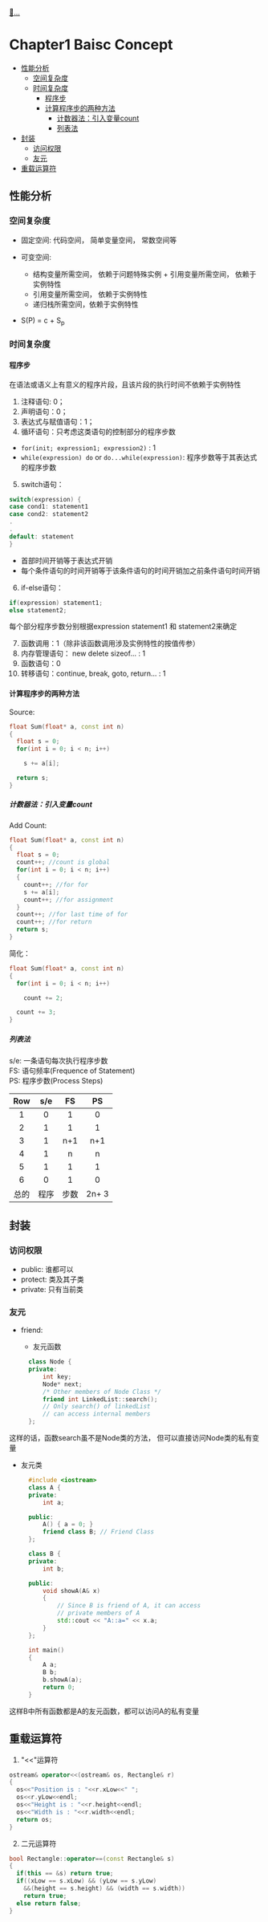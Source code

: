 [:car:...](README.md)

# Chapter1 Baisc Concept

  - [性能分析](#性能分析)
    - [空间复杂度](#空间复杂度)
    - [时间复杂度](#时间复杂度)
      - [程序步](#程序步)
      - [计算程序步的两种方法](#计算程序步的两种方法)
        - [计数器法：引入变量count](#计数器法引入变量count)
        - [列表法](#列表法)
  - [封装](#封装)
    - [访问权限](#访问权限)
    - [友元](#友元)
  - [重载运算符](#重载运算符)

## 性能分析

### 空间复杂度

* 固定空间: 代码空间， 简单变量空间， 常数空间等
* 可变空间:

  + 结构变量所需空间， 依赖于问题特殊实例 + 引用变量所需空间， 依赖于实例特性
  + 引用变量所需空间， 依赖于实例特性
  + 递归栈所需空间，依赖于实例特性
* S(P) = c + S<sub>p</sub>

### 时间复杂度

#### 程序步

在语法或语义上有意义的程序片段，且该片段的执行时间不依赖于实例特性

01. 注释语句: 0；
02. 声明语句：0；
03. 表达式与赋值语句：1；
04. 循环语句：只考虑这类语句的控制部分的程序步数

* `for(init; expression1; expression2)` : 1
* `while(expression) do` or `do...while(expression)`: 程序步数等于其表达式的程序步数

05. switch语句：

  ```c++
  switch(expression) {
  case cond1: statement1
  case cond2: statement2
  .
  .
  default: statement
  }

```

  + 首部时间开销等于表达式开销
  + 每个条件语句的时间开销等于该条件语句的时间开销加之前条件语句时间开销

06. if-else语句：

  ```c++
  if(expression) statement1;
  else statement2;
  ```

  每个部分程序步数分别根据expression statement1 和 statement2来确定

07. 函数调用：1（除非该函数调用涉及实例特性的按值传参）
08. 内存管理语句： new delete sizeof... : 1
09. 函数语句：0
10. 转移语句：continue, break, goto, return... : 1

#### 计算程序步的两种方法

Source:

```c++
float Sum(float* a, const int n)
{
  float s = 0;
  for(int i = 0; i < n; i++)

    s += a[i];

  return s;
}

```

##### 计数器法：引入变量count

Add Count:

```c++
float Sum(float* a, const int n)
{
  float s = 0;
  count++; //count is global
  for(int i = 0; i < n; i++)
  {
    count++; //for for
    s += a[i];
    count++; //for assignment
  }
  count++; //for last time of for
  count++; //for return
  return s;
}
```

简化：

```c++
float Sum(float* a, const int n)
{
  for(int i = 0; i < n; i++)

    count += 2;

  count += 3;
}

```

##### 列表法

s/e: 一条语句每次执行程序步数<br>
FS: 语句频率(Frequence of Statement)<br>
PS: 程序步数(Process Steps)<br>

| Row  | s/e  |  FS  |  PS   |
|:----:|:----:|:----:|:-----:|
|  1   |  0   |  1   |   0   |
|  2   |  1   |  1   |   1   |
|  3   |  1   | n+1  |  n+1  |
|  4   |  1   |  n   |   n   |
|  5   |  1   |  1   |   1   |
|  6   |  0   |  1   |   0   |
| 总的 | 程序 | 步数 | 2n+ 3 |

## 封装

### 访问权限

* public: 谁都可以
* protect:  类及其子类
* private: 只有当前类

### 友元
* friend:

  + 友元函数

  ```cpp
    class Node {
    private:
        int key;
        Node* next;
        /* Other members of Node Class */
        friend int LinkedList::search();
        // Only search() of linkedList
        // can access internal members
    };
  ```
 这样的话，函数search虽不是Node类的方法， 但可以直接访问Node类的私有变量

  + 友元类
    ```cpp
      #include <iostream>
      class A {
      private:
          int a;

      public:
          A() { a = 0; }
          friend class B; // Friend Class
      };

      class B {
      private:
          int b;

      public:
          void showA(A& x)
          {
              // Since B is friend of A, it can access
              // private members of A
              std::cout << "A::a=" << x.a;
          }
      };

      int main()
      {
          A a;
          B b;
          b.showA(a);
          return 0;
      }
    ```
这样B中所有函数都是A的友元函数，都可以访问A的私有变量

## 重载运算符
  1. "<<"运算符
  ```cpp
  ostream& operator<<(ostream& os, Rectangle& r)
  {
    os<<"Position is : "<<r.xLow<<" ";
    os<<r.yLow<<endl;
    os<<"Height is : "<<r.height<<endl;
    os<<"Width is : "<<r.width<<endl;
    return os;
  }
  ```

  2. 二元运算符

  ```cpp
  bool Rectangle::operator==(const Rectangle& s)
  {
    if(this == &s) return true;
    if((xLow == s.xLow) && (yLow == s.yLow)
      &&(height == s.height) && (width == s.width))
      return true;
    else return false;
  }
  ```